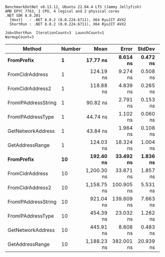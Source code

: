 ```

BenchmarkDotNet v0.13.12, Ubuntu 22.04.4 LTS (Jammy Jellyfish)
AMD EPYC 7763, 1 CPU, 4 logical and 2 physical cores
.NET SDK 8.0.201
  [Host]   : .NET 8.0.2 (8.0.224.6711), X64 RyuJIT AVX2
  ShortRun : .NET 8.0.2 (8.0.224.6711), X64 RyuJIT AVX2

Job=ShortRun  IterationCount=3  LaunchCount=1  
WarmupCount=3  

```
| Method              | Number | Mean        | Error      | StdDev    | Min         | Max         | Gen0   | Allocated |
|-------------------- |------- |------------:|-----------:|----------:|------------:|------------:|-------:|----------:|
| **FromPrefix**          | **1**      |    **17.77 ns** |   **8.614 ns** |  **0.472 ns** |    **17.46 ns** |    **18.31 ns** | **0.0007** |      **56 B** |
| FromCidrAddress     | 1      |   124.19 ns |   9.274 ns |  0.508 ns |   123.80 ns |   124.77 ns | 0.0012 |     112 B |
| FromCidrAddress2    | 1      |   118.88 ns |   4.839 ns |  0.265 ns |   118.62 ns |   119.15 ns | 0.0012 |     112 B |
| FromIPAddressString | 1      |    90.82 ns |   2.791 ns |  0.153 ns |    90.69 ns |    90.99 ns | 0.0006 |      56 B |
| FromIPAddressType   | 1      |    44.74 ns |   1.102 ns |  0.060 ns |    44.67 ns |    44.78 ns | 0.0010 |      88 B |
| GetNetworkAddress   | 1      |    43.84 ns |   1.964 ns |  0.108 ns |    43.78 ns |    43.97 ns | 0.0007 |      56 B |
| GetAddressRange     | 1      |   124.03 ns |  18.324 ns |  1.004 ns |   123.14 ns |   125.12 ns | 0.0019 |     168 B |
| **FromPrefix**          | **10**     |   **192.40 ns** |  **33.492 ns** |  **1.836 ns** |   **190.35 ns** |   **193.89 ns** | **0.0067** |     **560 B** |
| FromCidrAddress     | 10     | 1,200.30 ns |  33.871 ns |  1.857 ns | 1,198.37 ns | 1,202.07 ns | 0.0134 |    1120 B |
| FromCidrAddress2    | 10     | 1,158.75 ns | 100.905 ns |  5.531 ns | 1,155.17 ns | 1,165.12 ns | 0.0134 |    1120 B |
| FromIPAddressString | 10     |   921.04 ns | 139.809 ns |  7.663 ns |   913.36 ns |   928.68 ns | 0.0067 |     560 B |
| FromIPAddressType   | 10     |   454.39 ns |  23.032 ns |  1.262 ns |   453.02 ns |   455.51 ns | 0.0105 |     880 B |
| GetNetworkAddress   | 10     |   445.91 ns |   8.808 ns |  0.483 ns |   445.51 ns |   446.45 ns | 0.0067 |     560 B |
| GetAddressRange     | 10     | 1,188.23 ns | 382.001 ns | 20.939 ns | 1,172.49 ns | 1,211.99 ns | 0.0191 |    1680 B |
